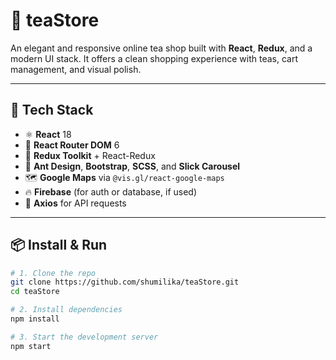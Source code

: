 # 🍵 teaStore

An elegant and responsive online tea shop built with **React**, **Redux**, and a modern UI stack. It offers a clean shopping experience with teas, cart management, and visual polish.

---

## 🔧 Tech Stack

- ⚛️ **React** 18
- 🚦 **React Router DOM** 6
- 🧩 **Redux Toolkit** + React-Redux
- 🎨 **Ant Design**, **Bootstrap**, **SCSS**, and **Slick Carousel**
- 🗺 **Google Maps** via `@vis.gl/react-google-maps`
- 🔥 **Firebase** (for auth or database, if used)
- 📡 **Axios** for API requests

---

## 📦 Install & Run

```bash
# 1. Clone the repo
git clone https://github.com/shumilika/teaStore.git
cd teaStore

# 2. Install dependencies
npm install

# 3. Start the development server
npm start
